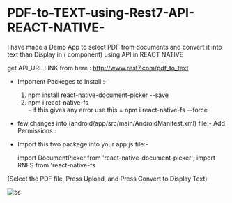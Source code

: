 # PDF-to-TEXT-using-Rest7-API-REACT-NATIVE-
I have made a Demo App to select PDF from documents and convert it into text than Display in (<TEXT> component) using API in REACT NATIVE

  get API_URL LINK from here : http://www.rest7.com/pdf_to_text 
  
 - Importent Packeges to Install :- 
  
   1) npm install react-native-document-picker --save
   2) npm i react-native-fs  
          - if this gives any error use this = npm i react-native-fs --force

 - few changes into (android/app/src/main/AndroidManifest.xml) file:-
        Add Permissions  :  <uses-permission android:name="android.permission.READ_EXTERNAL_STORAGE"/>
                           <uses-permission android:name="android.permission.WRITE_EXTERNAL_STORAGE"/>
  
 - Import this two packege into your app.js file:-
  
    import DocumentPicker from 'react-native-document-picker';
    import RNFS from 'react-native-fs
  
  (Select the PDF file, Press Upload, and Press Convert to Display Text)
  
![ss](https://user-images.githubusercontent.com/88420801/150281109-e43167de-d546-4643-a935-82c5af3003e7.jpeg)
